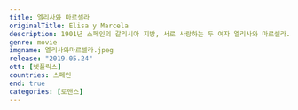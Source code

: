 ```yaml
---
title: 엘리사와 마르셀라
originalTitle: Elisa y Marcela
description: 1901년 스페인의 갈리시아 지방, 서로 사랑하는 두 여자 엘리사와 마르셀라. 가톨릭교회가 금지하는 결혼을 하기 위해 엘리사는 남자로 위장한다. 실화에 기초한 작품.
genre: movie
imgname: 엘리사와마르셀라.jpeg
release: "2019.05.24"
ott: [넷플릭스]
countries: 스페인
end: true
categories: [로맨스]
---
```

